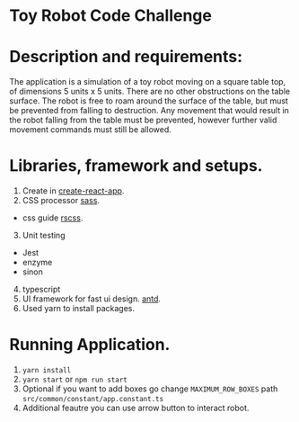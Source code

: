 # Toy Robot Code Challenge

# Description and requirements:
The application is a simulation of a toy robot moving on a square table top, of dimensions 5 units x 5 units. There are no
other obstructions on the table surface. The robot is free to roam around the surface of the table, but must be prevented
from falling to destruction. Any movement that would result in the robot falling from the table must be prevented,
however further valid movement commands must still be allowed.

# Libraries, framework and setups.
1. Create in [create-react-app](https://create-react-app.dev/).
2. CSS processor [sass](https://sass-lang.com/).
 - css guide [rscss](https://ricostacruz.com/rscss/).
3. Unit testing
  - Jest
  - enzyme
  - sinon
4. typescript
5. UI framework for fast ui design. [antd](https://ant.design/docs/react/introduce).
6. Used yarn to install packages.

# Running Application.
1. `yarn install`
2. `yarn start` or `npm run start`
3.  Optional if you want to add boxes go change `MAXIMUM_ROW_BOXES` path `src/common/constant/app.constant.ts`
4. Additional feautre you can use arrow button to interact robot.